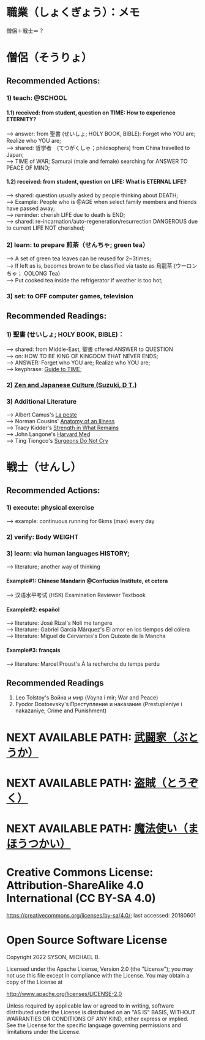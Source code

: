 # 職業（しょくぎょう）：メモ
僧侶＋戦士＝？

# 僧侶（そうりょ）
## Recommended Actions:
### 1) teach: @SCHOOL
#### 1.1) received: from student, question on TIME: How to experience ETERNITY?<br/>
--> answer: from 聖書 (せいしょ; HOLY BOOK, BIBLE): Forget who YOU are; Realize who YOU are;<br/> 
--> shared: 哲学者　(てつがくしゃ；philosophers) from China travelled to Japan;<br/>
--> TIME of WAR; Samurai (male and female) searching for ANSWER TO PEACE OF MIND;<br/>

#### 1.2) received: from student, question on LIFE: What is ETERNAL LIFE?<br/>
--> shared: question usually asked by people thinking about DEATH;<br/>
--> Example: People who is @AGE when select family members and friends have passed away;<br/>
--> reminder: cherish LIFE due to death is END;<br/>
--> shared: re-incarnation/auto-regeneration/resurrection DANGEROUS due to current LIFE NOT cherished; 

### 2) learn: to prepare 煎茶（せんちゃ; green tea）
--> A set of green tea leaves can be reused for 2~3times;<br/>
--> If left as is, becomes brown to be classified via taste as 烏龍茶 (ウーロンちゃ； OOLONG Tea）<br/>
--> Put cooked tea inside the refrigerator if weather is too hot;<br/>

### 3) set: to OFF computer games, television

## Recommended Readings:
### 1) 聖書 (せいしょ; HOLY BOOK, BIBLE)： 
--> shared: from Middle-East, 聖書 offered ANSWER to QUESTION<br/>
--> on: HOW TO BE KING OF KINGDOM THAT NEVER ENDS;<br/> 
--> ANSWER: Forget who YOU are; Realize who YOU are;<br/> 
--> keyphrase: [Guide to TIME](https://github.com/usbong/documentation/blob/master/Usbong%20School/Guide%20to%20Time.md);

### 2) [Zen and Japanese Culture (Suzuki, D T.)](https://www.amazon.com/Zen-Japanese-Culture-Princeton-Classics/dp/0691182965) 

### 3) Additional Literature
--> Albert Camus's [La peste](https://www.amazon.com/Peste-Albert-Camus/dp/082883668X)<br/>
--> Norman Cousins' [Anatomy of an Illness](https://www.amazon.com/Anatomy-Illness-Perceived-Twentieth-Anniversary/dp/0393326845)<br/>
--> Tracy Kidder's [Strength in What Remains](https://www.amazon.com/Strength-Remains-Random-Readers-Circle/dp/0812977610)<br/>
--> John Langone's [Harvard Med](https://www.amazon.com/Harvard-Med-Americas-Premier-Medical/dp/1558506101)<br/>
--> Ting Tiongco's [Surgeons Do Not Cry](https://museokordilyera.upb.edu.ph/product/surgeons-do-not-cry/)

# 戦士（せんし）
## Recommended Actions:
### 1) execute: physical exercise 
--> example: continuous running for 6kms (max) every day

### 2) verify: Body WEIGHT

### 3) learn: via human languages HISTORY; 
--> literature; another way of thinking

#### Example#1: Chinese Mandarin @Confucius Institute, et cetera
--> 汉语水平考试 (HSK) Examination Reviewer Textbook

#### Example#2: español
--> literature: José Rizal's Noli me tangere<br/>
--> literature: Gabriel García Márquez's El amor en los tiempos del cólera<br/>
--> literature: Miguel de Cervantes's Don Quixote de la Mancha

#### Example#3: français
--> literature: Marcel Proust's À la recherche du temps perdu

## Recommended Readings
1) Leo Tolstoy's Война и мир (Voyna i mir; War and Peace)<br/>
2) Fyodor Dostoevsky's Преступление и наказание (Prestupleniye i nakazaniye; Crime and Punishment)

# NEXT AVAILABLE PATH: [武闘家（ぶとうか）](https://github.com/masarapmabuhay/-/blob/main/BUTOUKA.md)
# NEXT AVAILABLE PATH: [盗賊（とうぞく）](https://github.com/masarapmabuhay/-/blob/main/TOUZOKU.md)
# NEXT AVAILABLE PATH: [魔法使い（まほうつかい）](https://github.com/masarapmabuhay/-/blob/main/MAHOUTSUKAI.md)

# Creative Commons License: Attribution-ShareAlike 4.0 International (CC BY-SA 4.0)
https://creativecommons.org/licenses/by-sa/4.0/; last accessed: 20180601

# Open Source Software License
Copyright 2022 SYSON, MICHAEL B.

Licensed under the Apache License, Version 2.0 (the "License"); you may not use this file except in compliance with the License. You may obtain a copy of the License at

   http://www.apache.org/licenses/LICENSE-2.0
  
Unless required by applicable law or agreed to in writing, software distributed under the License is distributed on an "AS IS" BASIS, WITHOUT WARRANTIES OR CONDITIONS OF ANY KIND, either express or implied. See the License for the specific language governing permissions and limitations under the License.
